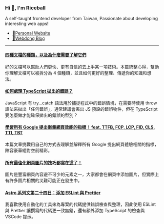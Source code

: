 <h3 >Hi 👋, I'm Riceball</h3>
<p>A self-taught frontend developer from Taiwan, Passionate about developing interesting web apps!</p>

- [🏡Personal Website](https://weweweb.pages.dev/)
- [📝Webdong Blog](https://www.webdong.dev/)
---

<!--START_SECTION:feed-->
#### [四種文檔的種類，以及為什麼需要了解它們](https:&#x2F;&#x2F;www.webdong.dev&#x2F;post&#x2F;4-types-of-documentation-nobody-tells-you-about&#x2F;) 
好的文檔可以幫助人們更快、更有自信的去上手某一項技術。本篇統整心得，幫助你理解文檔可以被拆分為 4 個種類，並且如何更好的整理、傳遞你的知識和想法。
#### [如何處理 TypeScript 拋出的錯誤？](https:&#x2F;&#x2F;www.webdong.dev&#x2F;post&#x2F;how-to-handle-typescript-error&#x2F;) 
JavaScript 有 try...catch 語法用於捕捉程式中的錯誤情境，在需要時使用 throw 語法來拋出「任何錯誤」，通常建議會丟出 JS 預設的錯誤物件，但在 TypeScript 要怎麼做才能確保拋出的錯誤的型別？
#### [學習所有 Google 提出衡量網頁效能的指標！ feat. TTFB, FCP, LCP, FID, CLS, TTI, TBT](https:&#x2F;&#x2F;www.webdong.dev&#x2F;post&#x2F;all-the-performance-metrics-you-need-to-know&#x2F;) 
本篇文章挑戰用自己的方式去理解並解釋所有 Google 提出網頁體驗相關的指標，陣容豪華絕對空前精彩。
#### [所有最佳化網頁圖片的技巧都寫在這了！](https:&#x2F;&#x2F;www.webdong.dev&#x2F;post&#x2F;all-you-need-to-know-about-optimal-images&#x2F;) 
圖片是豐富網頁內容避不可少的元素之一，大家都會在網頁中添加圖片，但實際上有許多圖片相關的災難可能正在發生中。
#### [Astro 系列文第二十四日：添加 ESLint 與 Prettier](https:&#x2F;&#x2F;www.webdong.dev&#x2F;post&#x2F;astro-add-eslint-and-prettier&#x2F;) 
我喜歡使用自動化的工具來為專案的代碼提供錯誤檢查與整理，因此使用 ESLint 與 Prettier 讓撰寫的代碼更一致無錯，還有額外添加 TypeScript 的檢查與 VSCode 提示。
<!--END_SECTION:feed-->

